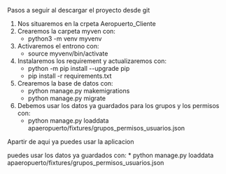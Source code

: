 Pasos a seguir al descargar el proyecto desde git

1. Nos situaremos en la crpeta Aeropuerto_Cliente
2. Crearemos la carpeta myven con:
    * python3 -m venv myvenv
3. Activaremos el entrono con:
    * source myvenv/bin/activate
4. Instalaremos los requirement y actualizaremos con:
    * python -m pip install --upgrade pip
    * pip install -r requirements.txt
5. Crearemos la base de datos con:
    * python manage.py makemigrations
    * python manage.py migrate
6. Debemos usar los datos ya guardados para los grupos y los permisos con:
    * python manage.py loaddata apaeropuerto/fixtures/grupos_permisos_usuarios.json

Apartir de aqui ya puedes usar la aplicacion
 
puedes usar los datos ya guardados con:
    * python manage.py loaddata apaeropuerto/fixtures/grupos_permisos_usuarios.json